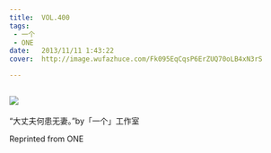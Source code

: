 ```yaml
---
title:	VOL.400
tags:
 - 一个
 - ONE
date:	2013/11/11 1:43:22
cover:	http://image.wufazhuce.com/Fk095EqCqsP6ErZUQ70oLB4xN3rS

---
```

![](http://image.wufazhuce.com/Fk095EqCqsP6ErZUQ70oLB4xN3rS)
---

“大丈夫何患无妻。”by「一个」工作室
 
Reprinted from ONE
